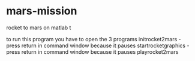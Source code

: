 # mars-mission
rocket to mars on matlab t

to run this program you have to open the 3 programs 
initrocket2mars - press return in command window  because it pauses
startrocketgraphics - press return in command window  because it pauses
playrocket2mars